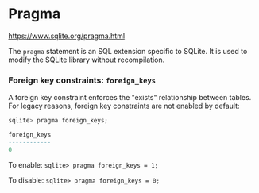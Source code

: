 # Pragma

https://www.sqlite.org/pragma.html

The `pragma` statement is an SQL extension specific to SQLite. It is used to modify the SQLite library without recompilation.

### Foreign key constraints: `foreign_keys`

A foreign key constraint enforces the "exists" relationship between tables. For legacy reasons, foreign key constraints are not enabled by default:

```sql
sqlite> pragma foreign_keys;

foreign_keys
------------
0
```

To enable: `sqlite> pragma foreign_keys = 1;`

To disable: `sqlite> pragma foreign_keys = 0;`
